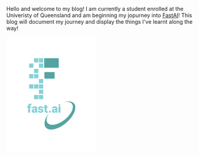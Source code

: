 Hello and welcome to my blog! I am currently a student enrolled at the Univeristy of Queensland and am beginning my jopurney into [FastAI](https://www.fast.ai)! This blog will document my journey and display the things I've learnt along the way!

![Image of fast.ai logo](images/logo.png)



